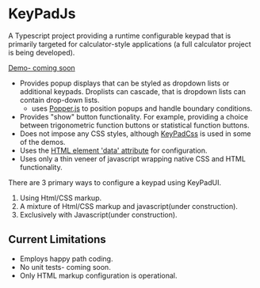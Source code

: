 # KeyPadJs #
 A Typescript project providing a runtime configurable keypad that is primarily targeted for calculator-style applications (a full calculator project is being developed). 

[Demo- coming soon]()

- Provides popup displays that can be styled as dropdown lists or additional keypads. Droplists can cascade, that is dropdown lists can contain drop-down lists.
    - uses [Popper.js](https://popper.js.org/docs/v2/) to position popups and handle boundary conditions.
- Provides "show" button functionality. For example, providing a choice between trigonometric function buttons or statistical function buttons.
- Does not impose any CSS styles, although [KeyPadCss](https://github.com/JohnHansenCa/KeyPadCss) is used in some of the demos.
- Uses the [HTML element 'data' attribute](https://developer.mozilla.org/en-US/docs/Learn/HTML/Howto/Use_data_attributes) for configuration.
- Uses only a thin veneer of javascript wrapping native CSS and HTML functionality.

There are 3 primary ways to configure a keypad using KeyPadUI.
1. Using Html/CSS markup.
2. A mixture of Html/CSS markup and javascript(under construction).
3. Exclusively with Javascript(under construction).

## Current Limitations ##
- Employs happy path coding. 
- No unit tests- coming soon.
- Only HTML markup configuration is operational.

